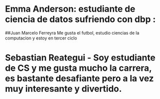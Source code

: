 
Emma Anderson: estudiante de ciencia de datos sufriendo con dbp :
=======

##Juan Marcelo Ferreyra
Me gusta el futbol, estudio ciencias de la computacion y estoy en tercer ciclo

Sebastian Reategui - Soy estudiante de CS y me gusta mucho la carrera, es bastante desafiante pero a la vez muy interesante y divertido.
=======
